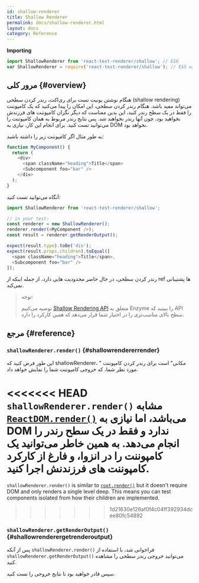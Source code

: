 ```yaml
---
id: shallow-renderer
title: Shallow Renderer
permalink: docs/shallow-renderer.html
layout: docs
category: Reference
---
```


**Importing**

```javascript
import ShallowRenderer from 'react-test-renderer/shallow'; // ES6
var ShallowRenderer = require('react-test-renderer/shallow'); // ES5 with npm
```

## مرور کلی {#overview}

هنگام نوشتن یونیت تست برای ری‌اکت، رندر کردن سطحی (shallow rendering) می‌تواند مفید باشد. هنگام رندر کردن سطحی، این امکان را پیدا می‌کنید که یک کامپوننت را فقط در یک سطح رندر کنید، این بدین معناست که دیگر نگران کامپوننت های فرزندش نخواهید بود، چون آنها رندر نخواهند شد. پس نتایج رندر مربوط به همان کامپوننت را می‌توانید تست کنید. برای انجام این کار، نیازی به DOM نخواهد بود.

به طور مثال اگر کامپوننت زیر را داشته باشید:

```javascript
function MyComponent() {
  return (
    <div>
      <span className="heading">Title</span>
      <Subcomponent foo="bar" />
    </div>
  );
}
```

آنگاه می‌توانید تست کنید:

```javascript
import ShallowRenderer from 'react-test-renderer/shallow';

// in your test:
const renderer = new ShallowRenderer();
renderer.render(<MyComponent />);
const result = renderer.getRenderOutput();

expect(result.type).toBe('div');
expect(result.props.children).toEqual([
  <span className="heading">Title</span>,
  <Subcomponent foo="bar" />
]);
```

رندر کردن سطحی، در حال حاضر محدودیت هایی دارد، از جمله اینکه از ref ها پشتیبانی نمی‌کند.

> توجه:
>
> توصیه می‌کنیم [Shallow Rendering API](https://airbnb.io/enzyme/docs/api/shallow.html) متعلق به Enzyme را ببینید که API سطح بالای مناسب‌تری را در اختیار شما قرار می‌دهد که همین کارکرد را دارد. 

## مرجع {#reference}

### `shallowRenderer.render()` {#shallowrendererrender}

این طور فرض کنید که shallowRenderer، " مکانی"  است برای رندر کردن کامپوننت مورد نظر شما، که خروجی کامپوننت شما را نمایش خواهد داد.

<<<<<<< HEAD
`shallowRenderer.render()` مشابه [`ReactDOM.render()`](/docs/react-dom.html#render) می‌باشد، اما نیازی به DOM  ندارد و فقط در یک سطح رندر را انجام می‌دهد. به همین خاطر می‌توانید یک کامپوننت را در انزوا، و فارغ از کارکرد کامپوننت های فرزندنش اجرا کنید.
=======
`shallowRenderer.render()` is similar to [`root.render()`](/docs/react-dom-client.html#createroot) but it doesn't require DOM and only renders a single level deep. This means you can test components isolated from how their children are implemented.
>>>>>>> 1d21630e126af0f4c04ff392934dcee80fc54892

### `shallowRenderer.getRenderOutput()` {#shallowrenderergetrenderoutput}

پس از آنکه `shallowRenderer.render()` فراخوانی شد، با استفاده از `shallowRenderer.getRenderOutput()` می‌توانید خروجی رندر سطحی را مشاهده کنید.

سپس قادر خواهید بود تا نتایج خروجی را تست کنید.

